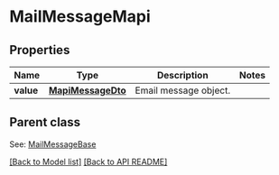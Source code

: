 
# MailMessageMapi
## Properties
Name | Type | Description | Notes
------------ | ------------- | ------------- | -------------
**value** | [**MapiMessageDto**](MapiMessageDto.md) | Email message object.              | 


## Parent class

See: [MailMessageBase](MailMessageBase.md)

[[Back to Model list]](Models.md) [[Back to API README]](README.md)

